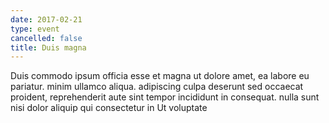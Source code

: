 ```yaml
---
date: 2017-02-21
type: event
cancelled: false
title: Duis magna
---
```

Duis commodo ipsum officia esse et magna ut dolore amet, ea labore eu pariatur. minim ullamco aliqua. adipiscing culpa deserunt sed occaecat proident, reprehenderit aute sint tempor incididunt in consequat. nulla sunt nisi dolor aliquip qui consectetur in Ut voluptate